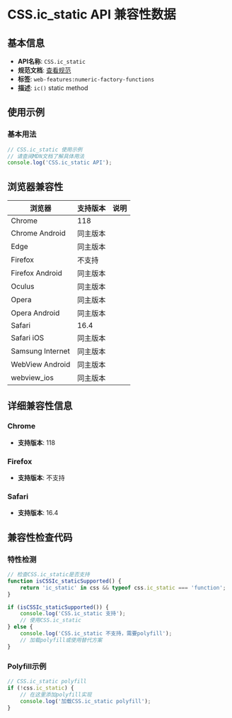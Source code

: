 # CSS.ic_static API 兼容性数据

## 基本信息

- **API名称**: `CSS.ic_static`
- **规范文档**: [查看规范](https://drafts.css-houdini.org/css-typed-om/#dom-css-ic)
- **标签**: `web-features:numeric-factory-functions`
- **描述**: `ic()` static method

## 使用示例

### 基本用法

```javascript
// CSS.ic_static 使用示例
// 请查阅MDN文档了解具体用法
console.log('CSS.ic_static API');
```

## 浏览器兼容性

| 浏览器 | 支持版本 | 说明 |
|--------|----------|------|
| Chrome | 118 |  |
| Chrome Android | 同主版本 |  |
| Edge | 同主版本 |  |
| Firefox | 不支持 |  |
| Firefox Android | 同主版本 |  |
| Oculus | 同主版本 |  |
| Opera | 同主版本 |  |
| Opera Android | 同主版本 |  |
| Safari | 16.4 |  |
| Safari iOS | 同主版本 |  |
| Samsung Internet | 同主版本 |  |
| WebView Android | 同主版本 |  |
| webview_ios | 同主版本 |  |

## 详细兼容性信息

### Chrome

- **支持版本**: 118

### Firefox

- **支持版本**: 不支持

### Safari

- **支持版本**: 16.4

## 兼容性检查代码

### 特性检测

```javascript
// 检查CSS.ic_static是否支持
function isCSSIc_staticSupported() {
    return 'ic_static' in css && typeof css.ic_static === 'function';
}

if (isCSSIc_staticSupported()) {
    console.log('CSS.ic_static 支持');
    // 使用CSS.ic_static
} else {
    console.log('CSS.ic_static 不支持，需要polyfill');
    // 加载polyfill或使用替代方案
}
```

### Polyfill示例

```javascript
// CSS.ic_static polyfill
if (!css.ic_static) {
    // 在这里添加polyfill实现
    console.log('加载CSS.ic_static polyfill');
}
```

